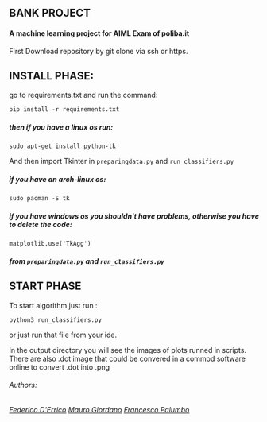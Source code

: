 ## BANK PROJECT
#### A machine learning project for AIML Exam of poliba.it

First Download repository by git clone via ssh or https.

## INSTALL PHASE:

go to requirements.txt and run the command:

```
pip install -r requirements.txt
```

##### then if you have a linux os run:
```
sudo apt-get install python-tk

```
And then import Tkinter in `preparingdata.py` and `run_classifiers.py`


##### if you have an arch-linux os:
```
sudo pacman -S tk
```
##### if you have windows os you shouldn't have problems, otherwise you have to delete the code:
```
matplotlib.use('TkAgg')
```
##### from `preparingdata.py` and `run_classifiers.py`
## START PHASE
To start algorithm just run :

```
python3 run_classifiers.py
```
or just run that file from your ide.

In the output directory you will see the images of plots runned in scripts.
There are also .dot image that could be convered in a commod software online to convert .dot into .png

###### Authors:
###### [Federico D'Errico](https://github.com/federicoder) [Mauro Giordano](https://github.com/mgiordano95) [Francesco Palumbo]()
